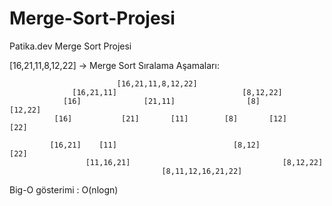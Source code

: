 # Merge-Sort-Projesi
Patika.dev Merge Sort Projesi

[16,21,11,8,12,22] -> Merge Sort Sıralama Aşamaları:

                            [16,21,11,8,12,22]
                  [16,21,11]					        [8,12,22] 
	          	[16]		      [21,11]				 [8]		     [12,22]
		      [16]	         [21]	    [11]		[8]	      [12]	    [22]             
			
             [16,21]	[11]				          [8,12]	          [22]
			         [11,16,21]					                 [8,12,22]
					                  [8,11,12,16,21,22]
    
 Big-O gösterimi : O(nlogn)

